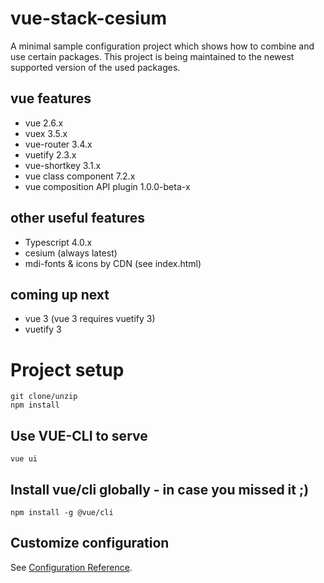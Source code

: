# vue-stack-cesium
A minimal sample configuration project which shows how to combine and use certain packages. This project is being maintained to the newest supported version of the used packages.

## vue features
* vue 2.6.x
* vuex 3.5.x
* vue-router 3.4.x
* vuetify 2.3.x
* vue-shortkey 3.1.x
* vue class component 7.2.x
* vue composition API plugin 1.0.0-beta-x

## other useful features
* Typescript 4.0.x
* cesium (always latest)
* mdi-fonts & icons by CDN (see index.html)

## coming up next
* vue 3  (vue 3 requires vuetify 3)
* vuetify 3

# Project setup
```
git clone/unzip
npm install
```

## Use VUE-CLI to serve
```
vue ui
```

## Install vue/cli globally - in case you missed it ;)
```
npm install -g @vue/cli
```

## Customize configuration
See [Configuration Reference](https://cli.vuejs.org/config/).

